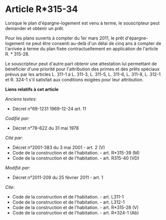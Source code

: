 # Article R*315-34

Lorsque le plan d'épargne-logement est venu à terme, le souscripteur peut demander et obtenir un prêt. 

Pour les plans ouverts à compter du 1er mars 2011, le prêt d'épargne-logement ne peut être consenti au-delà d'un délai de
cinq ans à compter de l'arrivée à terme du plan fixée contractuellement en application de l'article R. * 315-28. 

Le souscripteur peut d'autre part obtenir une attestation lui permettant de bénéficier d'une priorité pour l'attribution des
primes et des prêts spéciaux prévus par les articles L. 311-1 à L. 311-3, L. 311-5, L. 311-6, L. 311-9, L. 312-1 et R. 324-1
s'il satisfait aux conditions exigées pour leur attribution.

**Liens relatifs à cet article**

_Anciens textes_:

  - Décret n°69-1231 1969-12-24 art. 11

_Codifié par_:

  - Décret n°78-622 du 31 mai 1978

_Cité par_:

  - Décret n°2001-383 du 3 mai 2001 - art. 2 (V)
  - Code de la construction et de l'habitation. - art. R*315-39 (M)
  - Code de la construction et de l'habitation. - art. R315-40 (VD)

_Modifié par_:

  - Décret n°2011-209 du 25 février 2011 - art. 1

_Cite_:

  - Code de la construction et de l'habitation. - art. L311-1
  - Code de la construction et de l'habitation. - art. L312-1
  - Code de la construction et de l'habitation. - art. R*315-28 (V)
  - Code de la construction et de l'habitation. - art. R*324-1 (Ab)
